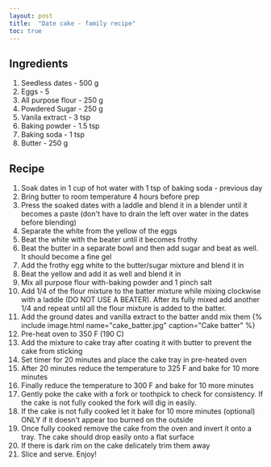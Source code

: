 ```yaml
---
layout: post
title:  "Date cake - family recipe"
toc: true
---
```


## Ingredients
1. Seedless dates - 500 g
2. Eggs - 5
3. All purpose flour - 250 g
4. Powdered Sugar - 250 g
5. Vanila extract - 3 tsp
6. Baking powder - 1.5 tsp
7. Baking soda - 1 tsp
8. Butter - 250 g

## Recipe
1. Soak dates in 1 cup of hot water with 1 tsp of baking soda - previous day
2. Bring butter to room temperature 4 hours before prep
3. Press the soaked dates with a laddle and blend it in a blender until it becomes a paste (don't have to drain the left over water in the dates before blending)
4. Separate the white from the yellow of the eggs
5. Beat the white with the beater until it becomes frothy
6. Beat the butter in a separate bowl and then add sugar and beat as well. It should become a fine gel
7. Add the frothy egg white to the butter/sugar mixture and blend it in
8. Beat the yellow and add it as well and blend it in
9. Mix all purpose flour with-baking powder and 1 pinch salt
10. Add 1/4 of the flour mixture to the batter mixture while mixing clockwise with a laddle (DO NOT USE A BEATER). After its fully mixed add another 1/4 and repeat until all the flour mixture is added to the batter.
11. Add the ground dates and vanilla extract to the batter andd mix them
{% include image.html name="cake_batter.jpg" caption="Cake batter" %}
12. Pre-heat oven to 350 F (190 C)
13. Add the mixture to cake tray after coating it with butter to prevent the cake from sticking
14. Set timer for 20 minutes and place the cake tray in pre-heated oven
15. After 20 minutes reduce the temperature to 325 F and bake for 10 more minutes
16. Finally reduce the temperature to 300 F and bake for 10 more minutes
17. Gently poke the cake with a fork or toothpick to check for consistency. If the cake is not fully cooked the fork will dig in easily.
18. If the cake is not fully cooked let it bake for 10 more minutes (optional) ONLY if it doesn't appear too burned on the outside
19. Once fully cooked remove the cake from the oven and invert it onto a tray. The cake should drop easily onto a flat surface
20. If there is dark rim on the cake delicately trim them away
21. Slice and serve. Enjoy!